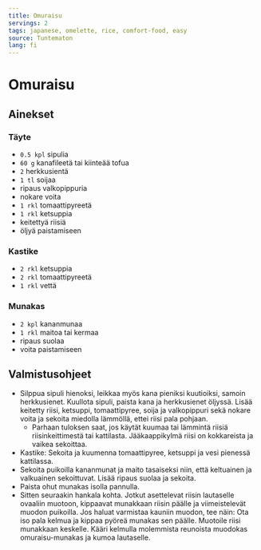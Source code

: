 ```yaml
---
title: Omuraisu
servings: 2
tags: japanese, omelette, rice, comfort-food, easy
source: Tuntematon
lang: fi
---
```


# Omuraisu

## Ainekset

### Täyte

- `0.5 kpl` sipulia
- `60 g` kanafileetä tai kiinteää tofua
- `2` herkkusientä
- `1 tl` soijaa
- ripaus valkopippuria
- nokare voita
- `1 rkl` tomaattipyreetä
- `1 rkl` ketsuppia
- keitettyä riisiä
- öljyä paistamiseen

### Kastike

- `2 rkl` ketsuppia
- `2 rkl` tomaattipyreetä
- `1 rkl` vettä

### Munakas

- `2 kpl` kananmunaa
- `1 rkl` maitoa tai kermaa
- ripaus suolaa
- voita paistamiseen

## Valmistusohjeet

- Silppua sipuli hienoksi, leikkaa myös kana pieniksi kuutioiksi, samoin herkkusienet.
  Kuullota sipuli, paista kana ja herkkusienet öljyssä. Lisää keitetty riisi, ketsuppi, tomaattipyree, soija ja valkopippuri sekä nokare voita ja sekoita miedolla lämmöllä, ettei riisi pala pohjaan.
  - Parhaan tuloksen saat, jos käytät kuumaa tai lämmintä riisiä riisinkeittimestä tai kattilasta. Jääkaappikylmä riisi on kokkareista ja vaikea sekoittaa.
- Kastike: Sekoita ja kuumenna tomaattipyree, ketsuppi ja vesi pienessä kattilassa.
- Sekoita puikoilla kananmunat ja maito tasaiseksi niin, että keltuainen ja valkuainen sekoittuvat. Lisää ripaus suolaa ja sekoita.
- Paista ohut munakas isolla pannulla.
- Sitten seuraakin hankala kohta. Jotkut asettelevat riisin lautaselle ovaaliin muotoon, kippaavat munakkaan riisin päälle ja viimeistelevät muodon puikoilla. Jos haluat varmistaa kauniin muodon, tee näin: Ota iso pala kelmua ja kippaa pyöreä munakas sen päälle. Muotoile riisi munakkaan keskelle. Kääri kelmulla molemmista reunoista muodokas omuraisu-munakas ja kumoa lautaselle.
